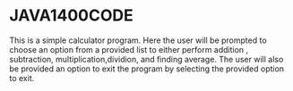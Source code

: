 # JAVA1400CODE
This is a simple calculator program. Here the user will be prompted to choose an option from a provided list to either perform addition , subtraction, multiplication,dividion, and finding average. The user will also be provided an option to exit the program by selecting the provided option to exit.
